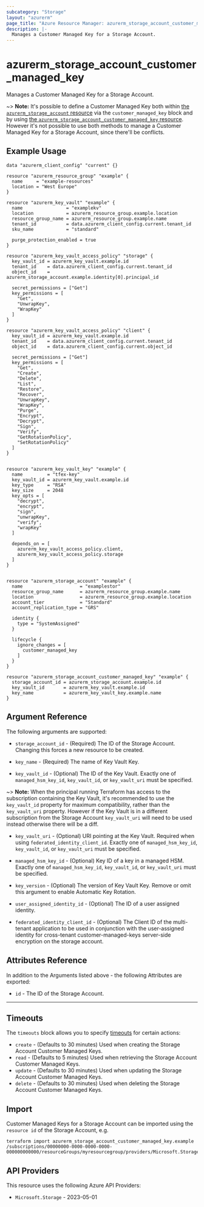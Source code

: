 ```yaml
---
subcategory: "Storage"
layout: "azurerm"
page_title: "Azure Resource Manager: azurerm_storage_account_customer_managed_key"
description: |-
  Manages a Customer Managed Key for a Storage Account.
---
```


# azurerm_storage_account_customer_managed_key

Manages a Customer Managed Key for a Storage Account.

~> **Note:** It's possible to define a Customer Managed Key both within [the `azurerm_storage_account` resource](storage_account.html) via the `customer_managed_key` block and by using [the `azurerm_storage_account_customer_managed_key` resource](storage_account_customer_managed_key.html). However it's not possible to use both methods to manage a Customer Managed Key for a Storage Account, since there'll be conflicts.

## Example Usage

```hcl
data "azurerm_client_config" "current" {}

resource "azurerm_resource_group" "example" {
  name     = "example-resources"
  location = "West Europe"
}

resource "azurerm_key_vault" "example" {
  name                = "examplekv"
  location            = azurerm_resource_group.example.location
  resource_group_name = azurerm_resource_group.example.name
  tenant_id           = data.azurerm_client_config.current.tenant_id
  sku_name            = "standard"

  purge_protection_enabled = true
}

resource "azurerm_key_vault_access_policy" "storage" {
  key_vault_id = azurerm_key_vault.example.id
  tenant_id    = data.azurerm_client_config.current.tenant_id
  object_id    = azurerm_storage_account.example.identity[0].principal_id

  secret_permissions = ["Get"]
  key_permissions = [
    "Get",
    "UnwrapKey",
    "WrapKey"
  ]
}

resource "azurerm_key_vault_access_policy" "client" {
  key_vault_id = azurerm_key_vault.example.id
  tenant_id    = data.azurerm_client_config.current.tenant_id
  object_id    = data.azurerm_client_config.current.object_id

  secret_permissions = ["Get"]
  key_permissions = [
    "Get",
    "Create",
    "Delete",
    "List",
    "Restore",
    "Recover",
    "UnwrapKey",
    "WrapKey",
    "Purge",
    "Encrypt",
    "Decrypt",
    "Sign",
    "Verify",
    "GetRotationPolicy",
    "SetRotationPolicy"
  ]
}


resource "azurerm_key_vault_key" "example" {
  name         = "tfex-key"
  key_vault_id = azurerm_key_vault.example.id
  key_type     = "RSA"
  key_size     = 2048
  key_opts = [
    "decrypt",
    "encrypt",
    "sign",
    "unwrapKey",
    "verify",
    "wrapKey"
  ]

  depends_on = [
    azurerm_key_vault_access_policy.client,
    azurerm_key_vault_access_policy.storage
  ]
}


resource "azurerm_storage_account" "example" {
  name                     = "examplestor"
  resource_group_name      = azurerm_resource_group.example.name
  location                 = azurerm_resource_group.example.location
  account_tier             = "Standard"
  account_replication_type = "GRS"

  identity {
    type = "SystemAssigned"
  }

  lifecycle {
    ignore_changes = [
      customer_managed_key
    ]
  }
}

resource "azurerm_storage_account_customer_managed_key" "example" {
  storage_account_id = azurerm_storage_account.example.id
  key_vault_id       = azurerm_key_vault.example.id
  key_name           = azurerm_key_vault_key.example.name
}
```

## Argument Reference

The following arguments are supported:

* `storage_account_id` - (Required) The ID of the Storage Account. Changing this forces a new resource to be created.

* `key_name` - (Required) The name of Key Vault Key.

* `key_vault_id` - (Optional) The ID of the Key Vault. Exactly one of `managed_hsm_key_id`, `key_vault_id`, or `key_vault_uri` must be specified.

~> **Note:** When the principal running Terraform has access to the subscription containing the Key Vault, it's recommended to use the `key_vault_id` property for maximum compatibility, rather than the `key_vault_uri` property. However if the Key Vault is in a different subscription from the Storage Account `key_vault_uri` will need to be used instead otherwise there will be a diff.

* `key_vault_uri` - (Optional) URI pointing at the Key Vault. Required when using `federated_identity_client_id`. Exactly one of `managed_hsm_key_id`, `key_vault_id`, or `key_vault_uri` must be specified.

* `managed_hsm_key_id` - (Optional) Key ID of a key in a managed HSM.  Exactly one of `managed_hsm_key_id`, `key_vault_id`, or `key_vault_uri` must be specified.

* `key_version` - (Optional) The version of Key Vault Key. Remove or omit this argument to enable Automatic Key Rotation.

* `user_assigned_identity_id` - (Optional) The ID of a user assigned identity.

* `federated_identity_client_id` - (Optional) The Client ID of the multi-tenant application to be used in conjunction with the user-assigned identity for cross-tenant customer-managed-keys server-side encryption on the storage account.

## Attributes Reference

In addition to the Arguments listed above - the following Attributes are exported:

* `id` - The ID of the Storage Account.

---

## Timeouts

The `timeouts` block allows you to specify [timeouts](https://www.terraform.io/language/resources/syntax#operation-timeouts) for certain actions:

* `create` - (Defaults to 30 minutes) Used when creating the Storage Account Customer Managed Keys.
* `read` - (Defaults to 5 minutes) Used when retrieving the Storage Account Customer Managed Keys.
* `update` - (Defaults to 30 minutes) Used when updating the Storage Account Customer Managed Keys.
* `delete` - (Defaults to 30 minutes) Used when deleting the Storage Account Customer Managed Keys.

## Import

Customer Managed Keys for a Storage Account can be imported using the `resource id` of the Storage Account, e.g.

```shell
terraform import azurerm_storage_account_customer_managed_key.example /subscriptions/00000000-0000-0000-0000-000000000000/resourceGroups/myresourcegroup/providers/Microsoft.Storage/storageAccounts/myaccount
```

## API Providers
<!-- This section is generated, changes will be overwritten -->
This resource uses the following Azure API Providers:

* `Microsoft.Storage` - 2023-05-01
